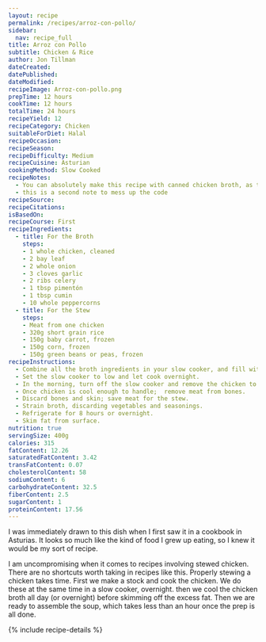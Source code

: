 ```yaml
---
layout: recipe
permalink: /recipes/arroz-con-pollo/
sidebar:
  nav: recipe_full
title: Arroz con Pollo
subtitle: Chicken & Rice
author: Jon Tillman
dateCreated: 
datePublished: 
dateModified: 
recipeImage: Arroz-con-pollo.png
prepTime: 12 hours
cookTime: 12 hours
totalTime: 24 hours
recipeYield: 12
recipeCategory: Chicken
suitableForDiet: Halal
recipeOccasion: 
recipeSeason: 
recipeDifficulty: Medium
recipeCuisine: Asturian
cookingMethod: Slow Cooked
recipeNotes:
  - You can absolutely make this recipe with canned chicken broth, as time and budget allows.
  - this is a second note to mess up the code
recipeSource: 
recipeCitations:
isBasedOn: 
recipeCourse: First
recipeIngredients:
  - title: For the Broth
    steps:
    - 1 whole chicken, cleaned
    - 2 bay leaf
    - 2 whole onion
    - 3 cloves garlic
    - 2 ribs celery
    - 1 tbsp pimentón
    - 1 tbsp cumin
    - 10 whole peppercorns
  - title: For the Stew
    steps:
    - Meat from one chicken
    - 320g short grain rice
    - 150g baby carrot, frozen
    - 150g corn, frozen
    - 150g green beans or peas, frozen
recipeInstructions:
  - Combine all the broth ingredients in your slow cooker, and fill with water to just cover the chicken (about 2 quarts).
  - Set the slow cooker to low and let cook overnight.
  - In the morning, turn off the slow cooker and remove the chicken to a strainer set over a bowl. Let cool.
  - Once chicken is cool enough to handle;  remove meat from bones.
  - Discard bones and skin; save meat for the stew.
  - Strain broth, discarding vegetables and seasonings.
  - Refrigerate for 8 hours or overnight.
  - Skim fat from surface.
nutrition: true
servingSize: 400g
calories: 315
fatContent: 12.26
saturatedFatContent: 3.42
transFatContent: 0.07
cholesterolContent: 58
sodiumContent: 6
carbohydrateContent: 32.5
fiberContent: 2.5
sugarContent: 1
proteinContent: 17.56
---
```


I was immediately drawn to this dish when I first saw it in a cookbook in Asturias. It looks so much like the kind of food I grew up eating, so I knew it would be my sort of recipe. 

I am uncompromising when it comes to recipes involving stewed chicken. There are no shortcuts worth taking in recipes like this. Properly stewing a chicken takes time. First we make a stock and cook the chicken. We do these at the same time in a slow cooker, overnight. then we cool the chicken broth all day (or overnight) before skimming off the excess fat. Then we are ready to assemble the soup, which takes less than an hour once the prep is all done.

{% include recipe-details %}